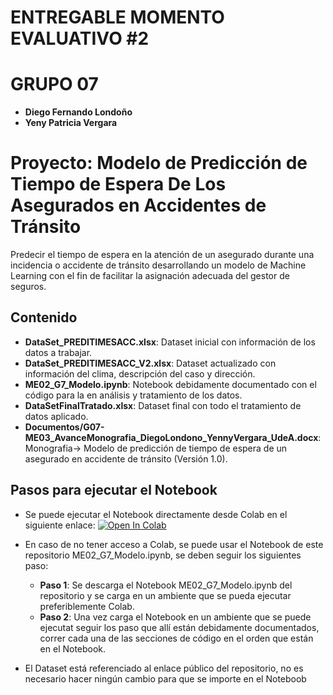 # ENTREGABLE MOMENTO EVALUATIVO #2
# GRUPO 07
- **Diego Fernando Londoño**
- **Yeny Patricia Vergara** 

# Proyecto: Modelo de Predicción de Tiempo de Espera De Los Asegurados en Accidentes de Tránsito

Predecir el tiempo de espera en la atención de un asegurado durante una incidencia o accidente de tránsito desarrollando un modelo de Machine Learning con el fin de facilitar la asignación adecuada del gestor de seguros.


## Contenido

- **DataSet_PREDITIMESACC.xlsx**: Dataset inicial con información de los datos a trabajar.
- **DataSet_PREDITIMESACC_V2.xlsx**: Dataset actualizado con información del clima, descripción del caso y dirección.
- **ME02_G7_Modelo.ipynb**: Notebook debidamente documentado con el código para la en análisis y tratamiento de los datos.
- **DataSetFinalTratado.xlsx**: Dataset final con todo el tratamiento de datos aplicado.
- **Documentos/G07-ME03_AvanceMonografia_DiegoLondono_YennyVergara_UdeA.docx**: Monografia-> Modelo de predicción de tiempo de espera de un asegurado en accidente de tránsito (Versión 1.0).


## Pasos para ejecutar el Notebook

- Se puede ejecutar el Notebook directamente desde Colab en el siguiente enlace:
[![Open In Colab](https://colab.research.google.com/assets/colab-badge.svg)](https://colab.research.google.com/drive/1R38a5nc0za78z5o_-a5DgIberJYP1gU4)
 
- En caso de no tener acceso a Colab, se puede usar el Notebook de este repositorio ME02_G7_Modelo.ipynb, se deben seguir los siguientes paso:
	- **Paso 1**: Se descarga el Notebook ME02_G7_Modelo.ipynb del repositorio y se carga en un ambiente que se pueda ejecutar preferiblemente Colab.
	- **Paso 2**: Una vez carga el Notebook en un ambiente que se puede ejecutat seguir los paso que allí están debidamente documentados, correr cada una de las secciones de código en el orden que están en el Notebook.
- El Dataset está referenciado al enlace público del repositorio, no es necesario hacer ningún cambio para que se importe en el Noteboob
